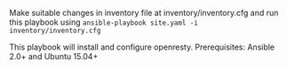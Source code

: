 Make suitable changes in inventory file at inventory/inventory.cfg and run this playbook using
<code>ansible-playbook site.yaml -i inventory/inventory.cfg </code>


This playbook will install and configure openresty.
Prerequisites: Ansible 2.0+ and Ubuntu 15.04+
